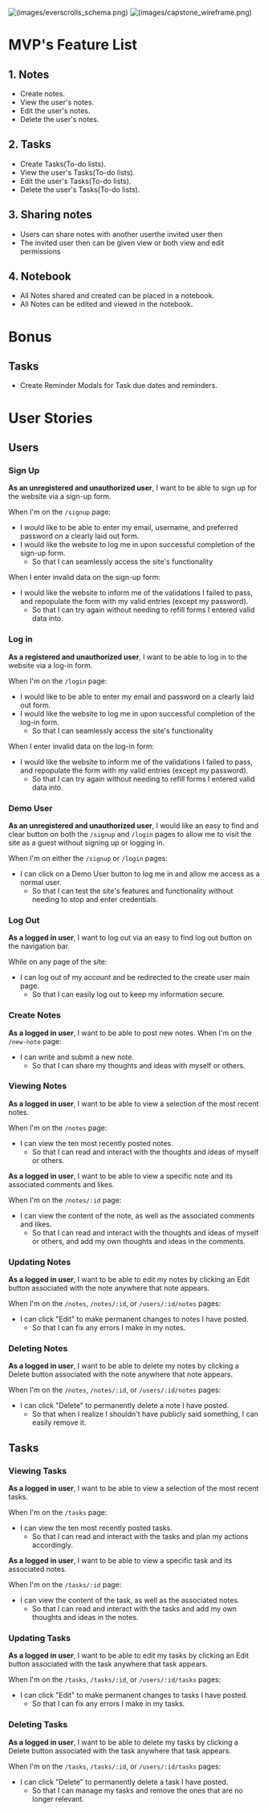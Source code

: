 ![(images/everscrolls_schema.png)](images/everscrolls_schema.png)
![(images/capstone_wireframe.png)](images/capstone_wireframe.png)

# MVP's Feature List

## 1. Notes

- Create notes.
- View the user's notes.
- Edit the user's notes.
- Delete the user's notes.


## 2. Tasks
- Create Tasks(To-do lists).
- View the user's Tasks(To-do lists).
- Edit the user's Tasks(To-do lists).
- Delete the user's Tasks(To-do lists).


## 3. Sharing notes

- Users can share notes with another userthe invited user then
- The invited user then can be given view or both view and edit permissions

## 4. Notebook

- All Notes shared and created can be placed in a notebook.
- All Notes can be edited and viewed in the notebook.

# Bonus

## Tasks
- Create Reminder Modals for Task due dates and reminders.

# User Stories

## Users

### Sign Up

**As an unregistered and unauthorized user**, I want to be able to sign up for the website via a sign-up form.

When I'm on the `/signup` page:
- I would like to be able to enter my email, username, and preferred password on a clearly laid out form.
- I would like the website to log me in upon successful completion of the sign-up form.
  - So that I can seamlessly access the site's functionality

When I enter invalid data on the sign-up form:
- I would like the website to inform me of the validations I failed to pass, and repopulate the form with my valid entries (except my password).
  - So that I can try again without needing to refill forms I entered valid data into.

### Log in

**As a registered and unauthorized user**, I want to be able to log in to the website via a log-in form.

When I'm on the `/login` page:
- I would like to be able to enter my email and password on a clearly laid out form.
- I would like the website to log me in upon successful completion of the log-in form.
  - So that I can seamlessly access the site's functionality

When I enter invalid data on the log-in form:
- I would like the website to inform me of the validations I failed to pass, and repopulate the form with my valid entries (except my password).
  - So that I can try again without needing to refill forms I entered valid data into.

### Demo User

**As an unregistered and unauthorized user**, I would like an easy to find and clear button on both the `/signup` and `/login` pages to allow me to visit the site as a guest without signing up or logging in.

When I'm on either the `/signup` or `/login` pages:
- I can click on a Demo User button to log me in and allow me access as a normal user.
  - So that I can test the site's features and functionality without needing to stop and enter credentials.

### Log Out

**As a logged in user**, I want to log out via an easy to find log out button on the navigation bar.

While on any page of the site:
- I can log out of my account and be redirected to the create user main page.
  - So that I can easily log out to keep my information secure.


### Create Notes

**As a logged in user**, I want to be able to post new notes.
When I'm on the `/new-note` page:
- I can write and submit a new note.
  - So that I can share my thoughts and ideas with myself or others.

### Viewing Notes

**As a logged in user**, I want to be able to view a selection of the most recent notes.

When I'm on the `/notes` page:
- I can view the ten most recently posted notes.
  - So that I can read and interact with the thoughts and ideas of myself or others.

**As a logged in user**, I want to be able to view a specific note and its associated comments and likes.

When I'm on the `/notes/:id` page:
- I can view the content of the note, as well as the associated comments and likes.
  - So that I can read and interact with the thoughts and ideas of myself or others, and add my own thoughts and ideas in the comments.

### Updating Notes

**As a logged in user**, I want to be able to edit my notes by clicking an Edit button associated with the note anywhere that note appears.

When I'm on the `/notes`, `/notes/:id`, or `/users/:id/notes` pages:
- I can click "Edit" to make permanent changes to notes I have posted.
  - So that I can fix any errors I make in my notes.

### Deleting Notes

**As a logged in user**, I want to be able to delete my notes by clicking a Delete button associated with the note anywhere that note appears.

When I'm on the `/notes`, `/notes/:id`, or `/users/:id/notes` pages:
- I can click "Delete" to permanently delete a note I have posted.
  - So that when I realize I shouldn't have publicly said something, I can easily remove it.

## Tasks

### Viewing Tasks

**As a logged in user**, I want to be able to view a selection of the most recent tasks.

When I'm on the `/tasks` page:
- I can view the ten most recently posted tasks.
  - So that I can read and interact with the tasks and plan my actions accordingly.

**As a logged in user**, I want to be able to view a specific task and its associated notes.

When I'm on the `/tasks/:id` page:
- I can view the content of the task, as well as the associated notes.
  - So that I can read and interact with the tasks and add my own thoughts and ideas in the notes.

### Updating Tasks

**As a logged in user**, I want to be able to edit my tasks by clicking an Edit button associated with the task anywhere that task appears.

When I'm on the `/tasks`, `/tasks/:id`, or `/users/:id/tasks` pages:
- I can click "Edit" to make permanent changes to tasks I have posted.
  - So that I can fix any errors I make in my tasks.

### Deleting Tasks

**As a logged in user**, I want to be able to delete my tasks by clicking a Delete button associated with the task anywhere that task appears.

When I'm on the `/tasks`, `/tasks/:id`, or `/users/:id/tasks` pages:
- I can click "Delete" to permanently delete a task I have posted.
  - So that I can manage my tasks and remove the ones that are no longer relevant.
